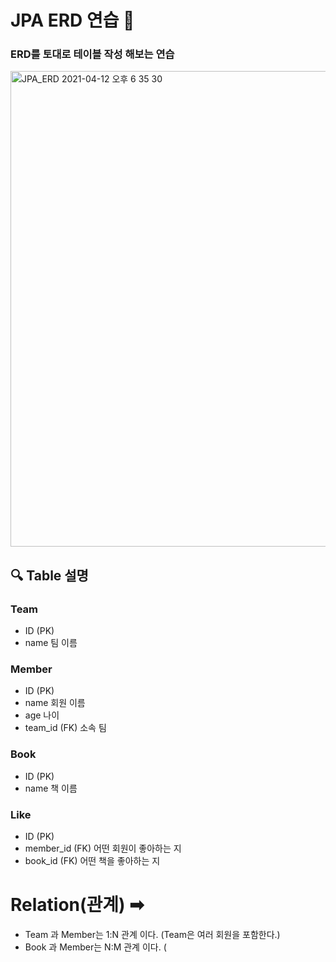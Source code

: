 # JPA ERD 연습 📝

### ERD를 토대로 테이블 작성 해보는 연습

<img width="761" alt="JPA_ERD 2021-04-12 오후 6 35 30" src="https://user-images.githubusercontent.com/62155304/114374494-a76d9400-9bbe-11eb-8885-475b82ce405b.png">

## 🔍 Table 설명

### Team 

- ID (PK)
- name 팀 이름


### Member

- ID (PK)
- name 회원 이름
- age 나이
- team_id (FK) 소속 팀


### Book

- ID (PK)
- name 책 이름


### Like

- ID (PK)
- member_id (FK) 어떤 회원이 좋아하는 지
- book_id (FK) 어떤 책을 좋아하는 지


# Relation(관계) ➡

- Team 과 Member는 1:N 관계 이다. (Team은 여러 회원을 포함한다.)
- Book 과 Member는 N:M 관계 이다. (
